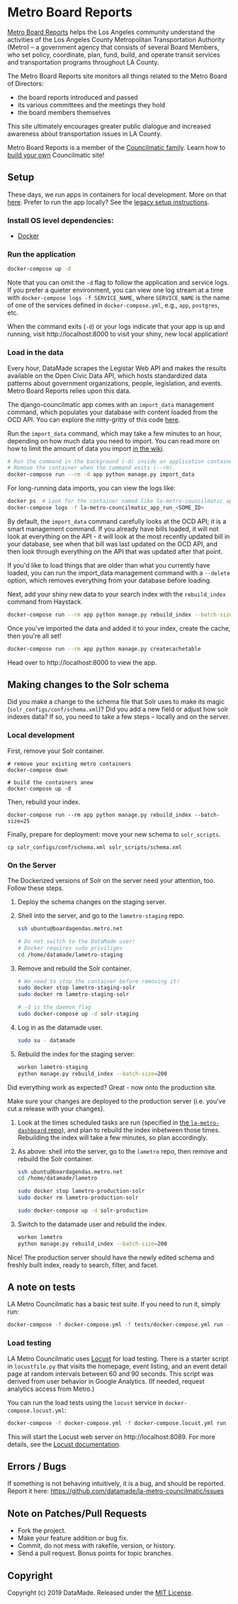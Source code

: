 # Metro Board Reports

[Metro Board Reports](https://boardagendas.metro.net/) helps the Los Angeles community understand the activities of the Los Angeles County Metropolitan Transportation Authority (Metro) – a government agency that consists of several Board Members, who set policy, coordinate, plan, fund, build, and operate transit services and transportation programs throughout LA County.

The Metro Board Reports site monitors all things related to the Metro Board of Directors:

* the board reports introduced and passed
* its various committees and the meetings they hold
* the board members themselves

This site ultimately encourages greater public dialogue and increased awareness about transportation issues in LA County.

Metro Board Reports is a member of the [Councilmatic family](https://www.councilmatic.org/). Learn how to [build your own](https://github.com/datamade/councilmatic-starter-template) Councilmatic site!

## Setup

These days, we run apps in containers for local development. More on that [here](https://github.com/datamade/how-to/blob/master/docker/local-development.md). Prefer to run the app locally? See the [legacy setup instructions](https://github.com/datamade/la-metro-councilmatic/blob/b8bc14f6d90f1b05e24b5076b1bfcd5e0d37527a/README.md).

### Install OS level dependencies:

* [Docker](https://www.docker.com/get-started)

### Run the application

```bash
docker-compose up -d
```

Note that you can omit the `-d` flag to follow the application and service logs. If you prefer a quieter environment, you can view one log stream at a time with `docker-compose logs -f SERVICE_NAME`, where `SERVICE_NAME` is the name of one of the services defined in `docker-compose.yml`, e.g., `app`, `postgres`, etc.

When the command exits (`-d`) or your logs indicate that your app is up and running, visit http://localhost:8000 to visit your shiny, new local application!

### Load in the data

Every hour, DataMade scrapes the Legistar Web API and makes the results available on the Open Civic Data API, which hosts standardized data patterns about government organizations, people, legislation, and events. Metro Board Reports relies upon this data.

The django-councilmatic app comes with an `import_data` management command, which populates your database with content loaded from the OCD API. You can explore the nitty-gritty of this code [here](https://github.com/datamade/django-councilmatic/blob/master/councilmatic_core/management/commands/import_data.py).

Run the `import_data` command, which may take a few minutes to an hour, depending on how much data you need to import. You can read more on how to limit the amount of data you import [in the wiki](https://github.com/datamade/la-metro-councilmatic/wiki/Commands-to-know#importing-data-to-councilmatic).

```bash
# Run the command in the background (-d) inside an application container.
# Remove the container when the command exits (--rm).
docker-compose run --rm -d app python manage.py import_data
```

For long-running data imports, you can view the logs like:

```bash
docker ps  # Look for the container named like la-metro-councilmatic_app_run_<SOME_ID>
docker-compose logs -f la-metro-councilmatic_app_run_<SOME_ID>
```

By default, the `import_data` command carefully looks at the OCD API; it is a smart management command. If you already have bills loaded, it will not look at everything on the API - it will look at the most recently updated bill in your database, see when that bill was last updated on the OCD API, and then look through everything on the API that was updated after that point.

If you'd like to load things that are older than what you currently have loaded, you can run the import_data management command with a `--delete` option, which removes everything from your database before loading.

Next, add your shiny new data to your search index with the `rebuild_index` command from Haystack.

```bash
docker-compose run --rm app python manage.py rebuild_index --batch-size=25
```

Once you've imported the data and added it to your index, create the cache, then you're all set!

```bash
docker-compose run --rm app python manage.py createcachetable
```

Head over to http://localhost:8000 to view the app.

## Making changes to the Solr schema

Did you make a change to the schema file that Solr uses to make its magic (`solr_configs/conf/schema.xml`)? Did you add a new field or adjust how solr indexes data? If so, you need to take a few steps – locally and on the server.

### Local development

First, remove your Solr container.

```
# remove your existing metro containers
docker-compose down

# build the containers anew
docker-compose up -d
```

Then, rebuild your index.

```
docker-compose run --rm app python manage.py rebuild_index --batch-size=25
```

Finally, prepare for deployment: move your new schema to `solr_scripts`.

```
cp solr_configs/conf/schema.xml solr_scripts/schema.xml
```

### On the Server

The Dockerized versions of Solr on the server need your attention, too. Follow these steps.

1. Deploy the schema changes on the staging server.

2. Shell into the server, and go to the `lametro-staging` repo.
    ```bash
    ssh ubuntu@boardagendas.metro.net

    # Do not switch to the DataMade user!
    # Docker requires sudo priviliges
    cd /home/datamade/lametro-staging
    ```

3. Remove and rebuild the Solr container.
    ```bash
    # We need to stop the container before removing it!
    sudo docker stop lametro-staging-solr
    sudo docker rm lametro-staging-solr

    # -d is the daemon flag
    sudo docker-compose up -d solr-staging
    ```

4. Log in as the datamade user.
    ```bash
    sudo su - datamade
    ```

5. Rebuild the index for the staging server:
    ```bash
    workon lametro-staging
    python manage.py rebuild_index --batch-size=200
    ```

Did everything work as expected? Great - now onto the production site.

Make sure your changes are deployed to the production server (i.e. you've cut a release with your changes).

1. Look at the times scheduled tasks are run (specified in [the `la-metro-dashboard` repo](https://github.com/datamade/la-metro-dashboard/tree/master/dags)), and plan to rebuild the index inbetween those times. Rebuilding the index will take a few minutes, so plan accordingly.

2. As above: shell into the server, go to the `lametro` repo, then remove and rebuild the Solr container.
    ```bash
    ssh ubuntu@boardagendas.metro.net
    cd /home/datamade/lametro

    sudo docker stop lametro-production-solr
    sudo docker rm lametro-production-solr

    sudo docker-compose up -d solr-production
    ```

3. Switch to the datamade user and rebuild the index.
    ```bash
    workon lametro
    python manage.py rebuild_index --batch-size=200
    ```

Nice! The production server should have the newly edited schema and freshly built index, ready to search, filter, and facet.

## A note on tests

LA Metro Councilmatic has a basic test suite. If you need to run it, simply run:

```bash
docker-compose -f docker-compose.yml -f tests/docker-compose.yml run --rm app
```

### Load testing

LA Metro Councilmatic uses [Locust](https://docs.locust.io/en/stable/) for load
testing. There is a starter script in `locustfile.py` that visits the homepage,
event listing, and an event detail page at random intervals between 60 and 90
seconds. This script was derived from user behavior in Google Analytics.
(If needed, request analytics access from Metro.)

You can run the load tests using the `locust` service in `docker-compose.locust.yml`:

```bash
docker-compose -f docker-compose.yml -f docker-compose.locust.yml run --service-ports --rm locust
```

This will start the Locust web server on http://localhost:8089. For more details,
see the [Locust documentation](https://docs.locust.io/en/stable/).

## Errors / Bugs

If something is not behaving intuitively, it is a bug, and should be reported.
Report it here: https://github.com/datamade/la-metro-councilmatic/issues

## Note on Patches/Pull Requests

* Fork the project.
* Make your feature addition or bug fix.
* Commit, do not mess with rakefile, version, or history.
* Send a pull request. Bonus points for topic branches.

## Copyright

Copyright (c) 2019 DataMade. Released under the [MIT License](https://github.com/datamade/la-metro-councilmatic/blob/master/LICENSE).
